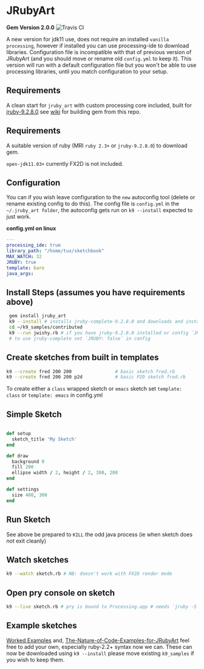 # JRubyArt

**Gem Version 2.0.0** ![Travis CI](https://travis-ci.org/ruby-processing/JRubyArt.svg)

A new version for jdk11 use, does not require an installed `vanilla processing`, however if installed you can use processing-ide to download libraries. Configuration file is incompatible with that of previous version of JRubyArt (and you should move or rename old `config.yml` to keep it). This version will run with a default configuration file but you won't be able to use processing libraries, until you match configuration to your setup.

## Requirements

A clean start for `jruby_art` with custom processing core included, built for [jruby-9.2.8.0](http://jruby.org/download) see [wiki](https://github.com/ruby-processing/JRubyArt/wiki/Building-latest-gem) for building gem from this repo.

## Requirements

A suitable version of ruby (MRI `ruby 2.3+` or `jruby-9.2.8.0`) to download gem.

`open-jdk11.03+` currently FX2D is not included.

## Configuration

You can if you wish leave configuration to the `new` autoconfig tool (delete or rename existing config to do this). The config file is `config.yml` in the `~/.jruby_art folder`, the autoconfig gets run on `k9 --install` expected to just work.

**config.yml on linux**

```yaml
---
processing_ide: true
library_path: "/home/tux/sketchbook"
MAX_WATCH: 32
JRUBY: true
template: bare
java_args:
```

## Install Steps (assumes you have requirements above)

```bash
 gem install jruby_art
 k9 --install # installs jruby-complete-9.2.8.0 and downloads and installs samples to ~/k9_samples
 cd ~/k9_samples/contributed
 k9 --run jwishy.rb # if you have jruby-9.2.8.0 installed or config `JRUBY: false`
 # to use jruby-complete set `JRUBY: false` in config
```

## Create sketches from built in templates

```bash
k9 --create fred 200 200                # basic sketch fred.rb
k9 --create fred 200 200 p2d            # basic P2D sketch fred.rb
```

To create either a `class` wrapped sketch or `emacs` sketch set `template: class` or `template: emacs` in config.yml

## Simple Sketch

```ruby

def setup
  sketch_title 'My Sketch'
end

def draw
  background 0
  fill 200
  ellipse width / 2, height / 2, 300, 200
end

def settings
  size 400, 300
end
```

## Run Sketch

See above be prepared to `KILL` the odd java process (ie when sketch does not exit cleanly)

## Watch sketches

```bash
k9 --watch sketch.rb # NB: doesn't work with FX2D render mode
```

## Open pry console on sketch

```bash
k9 --live sketch.rb # pry is bound to Processing.app # needs `jruby -S gem install pry`
```

## Example sketches

[Worked Examples](https://github.com/ruby-processing/JRubyArt-examples) and, [The-Nature-of-Code-Examples-for-JRubyArt](https://github.com/ruby-processing/The-Nature-of-Code-for-JRubyArt) feel free to add your own, especially ruby-2.2+ syntax now we can. These can now be downloaded using `k9 --install` please move existing `k9_samples` if you wish to keep them.

[pi]: http://ruby-processing.github.io/JRubyArt/raspberrypi_started/
[rubuto-processing3]: https://github.com/hoshi-sano/ruboto-processing3
[testing]: http://ruby-processing.github.io/testing/testing/
